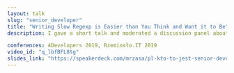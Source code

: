 ```yaml
---
layout: talk
slug: "senior_developer"
title: "Writing Slow Regexp is Easier than You Think and Want it to Be"
description: I gave a short talk and moderated a discussion panel about being a senior developer. We discussed traits of senior developer, career progression and title inflation.

conferences: 4Developers 2019, Rzemiosło.IT 2019
video_id: "q_lbfBFL8tg"
slides_link: "https://speakerdeck.com/mrzasa/pl-kto-to-jest-senior-developer-4developers-2019"
---
```

